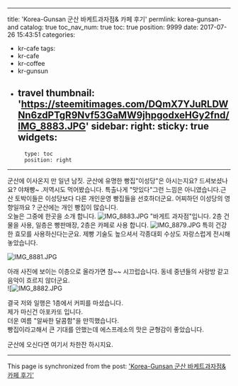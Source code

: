 
---
title: 'Korea-Gunsan 군산 바케트과자점& 카페 후기'
permlink: korea-gunsan-and
catalog: true
toc_nav_num: true
toc: true
position: 9999
date: 2017-07-26 15:43:51
categories:
- kr-cafe
tags:
- kr-cafe
- kr-coffee
- kr-gunsun
- travel
thumbnail: 'https://steemitimages.com/DQmX7YJuRLDWNn6zdPTgR9Nvf53GaMW9jhpgodxeHGy2fnd/IMG_8883.JPG'
sidebar:
    right:
        sticky: true
widgets:
    -
        type: toc
        position: right
---


군산에 이사온지 만 일년 남짓. 
군산에 유명한 빵집"이성당"은 아시는지요?
드셔보셨나요? 야채빵~ .저역시도 먹어봤습니다.
 특출나게 "맛있다"그런 느낌은 아니였습니다.근산 토박이들은 이성당보다 다른 개인운영 빵집들을 선호하더군요. 어찌하던  이성당의 영향일까요 ? 군산에는 개인 빵집이 많습니다.  
오늘은 그중에 한곳을 소개 합니다. ![IMG_8883.JPG](https://steemitimages.com/DQmX7YJuRLDWNn6zdPTgR9Nvf53GaMW9jhpgodxeHGy2fnd/IMG_8883.JPG)
"바게트 과자점"입니다. 2층 건물을 사용, 일층은 빵판매장, 2층은 카페로 사용 합니다. 
![IMG_8879.JPG](https://steemitimages.com/DQmX9LefYPzmptF4VaXHPHSHALVwqa2A7YPHAtjJuS3vrxk/IMG_8879.JPG)
특히 건강한 효모를 사용하신다는군요. 제빵 기술도 높으셔서 각종대회 수상도 자랑스럽게 전시해 놓았습니다.  

![IMG_8881.JPG](https://steemitimages.com/DQmep8ozgn4PMUg4LafxbBQar5bTm31RNf9UnJxTLyvoKXV/IMG_8881.JPG)


아래 사진에 보이는 이층으로 올라가면 참~~ 시끄럽습니다. 동네 중년들의 사랑방 같고 음악이 흐르지 않더군요.  
![![IMG_8882.JPG](https://steemitimages.com/DQmae8LPJX2kLojLzJ1bLAFSqVJkbv3hsenYtKZCPSqUY2b/IMG_8882.JPG)

결국 저와 일행은 1층에서 커피를 마셨습니다.  
제가 마신건 아포카또 입니다.  
더운 여름 "알싸한 달콤함"을 만끽했습니다.  
빵집이라고해서 큰 기대를 안했는데  에스프레소의 맛은 균형감이 좋았습니다.  

군산에 오신다면 여기서 차한잔 하시지요.

- - -

This page is synchronized from the post: ['Korea-Gunsan 군산 바케트과자점& 카페 후기'](https://steemit.com/@kingbit/korea-gunsan-and)
